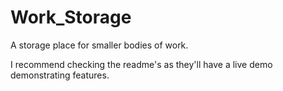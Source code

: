 # Work_Storage
A storage place for smaller bodies of work.

I recommend checking the readme's as they'll have a live demo demonstrating features. 
